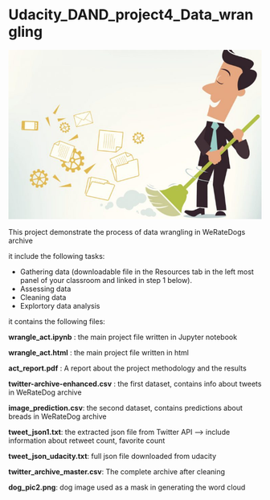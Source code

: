 # Udacity_DAND_project4_Data_wrangling

<img src='Spring-clean--e1517937586677.jpg' />
  
This project demonstrate the process of data wrangling in WeRateDogs archive

it include the following tasks: 


* Gathering data (downloadable file in the Resources tab in the left most panel of your classroom and linked in step 1 below).
* Assessing data
* Cleaning data
* Explortory data analysis


it contains the following files: 

**wrangle_act.ipynb** : the main project file written in Jupyter notebook

**wrangle_act.html** : the main project file written in html

**act_report.pdf** : A report about the project methodology and the results

**twitter-archive-enhanced.csv** :  the first dataset, contains info about tweets in WeRateDog archive

**image_prediction.csv**: the second dataset, contains predictions about breads in WeRateDog archive

**tweet_json1.txt**: the extracted json file from Twitter API --> include information about retweet count, favorite count

**tweet_json_udacity.txt**: full json file downloaded from udacity

**twitter_archive_master.csv**: The complete archive after cleaning

**dog_pic2.png**: dog image used as a mask in generating the word cloud


